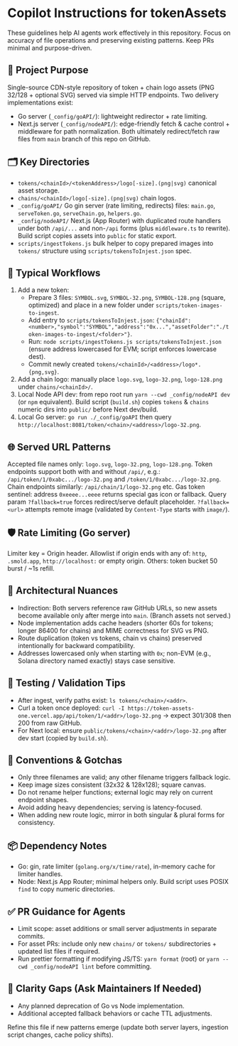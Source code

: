 # Copilot Instructions for tokenAssets

These guidelines help AI agents work effectively in this repository. Focus on accuracy of file operations and preserving existing patterns. Keep PRs minimal and purpose-driven.

## 🔭 Project Purpose
Single-source CDN-style repository of token + chain logo assets (PNG 32/128 + optional SVG) served via simple HTTP endpoints. Two delivery implementations exist:
- Go server (`_config/goAPI/`): lightweight redirector + rate limiting.
- Next.js server (`_config/nodeAPI/`): edge-friendly fetch & cache control + middleware for path normalization.
Both ultimately redirect/fetch raw files from `main` branch of this repo on GitHub.

## 🗂 Key Directories
- `tokens/<chainId>/<tokenAddress>/logo[-size].(png|svg)` canonical asset storage.
- `chains/<chainId>/logo[-size].(png|svg)` chain logos.
- `_config/goAPI/` Go gin server (rate limiting, redirects) files: `main.go`, `serveToken.go`, `serveChain.go`, `helpers.go`.
- `_config/nodeAPI/` Next.js (App Router) with duplicated route handlers under both `/api/...` and non-`/api` forms (plus `middleware.ts` to rewrite). Build script copies assets into `public` for static export.
- `scripts/ingestTokens.js` bulk helper to copy prepared images into `tokens/` structure using `scripts/tokensToInjest.json` spec.

## 🔄 Typical Workflows
1. Add a new token:
   - Prepare 3 files: `SYMBOL.svg`, `SYMBOL-32.png`, `SYMBOL-128.png` (square, optimized) and place in a new folder under `scripts/token-images-to-ingest`.
   - Add entry to `scripts/tokensToInjest.json`: `{"chainId":<number>,"symbol":"SYMBOL","address":"0x...","assetFolder":"./token-images-to-ingest/<folder>"}`.
   - Run: `node scripts/ingestTokens.js scripts/tokensToInjest.json` (ensure address lowercased for EVM; script enforces lowercase dest).
   - Commit newly created `tokens/<chainId>/<address>/logo*.{png,svg}`.
2. Add a chain logo: manually place `logo.svg`, `logo-32.png`, `logo-128.png` under `chains/<chainId>/`.
3. Local Node API dev: from repo root run `yarn --cwd _config/nodeAPI dev` (or `npm` equivalent). Build script (`build.sh`) copies `tokens` & `chains` numeric dirs into `public/` before Next dev/build.
4. Local Go server: `go run ./_config/goAPI` then query `http://localhost:8081/token/<chain>/<address>/logo-32.png`.

## 🌐 Served URL Patterns
Accepted file names only: `logo.svg`, `logo-32.png`, `logo-128.png`.
Token endpoints support both with and without `/api/`, e.g.:
`/api/token/1/0xabc.../logo-32.png` and `/token/1/0xabc.../logo-32.png`.
Chain endpoints similarly: `/api/chain/1/logo-32.png` etc.
Gas token sentinel: address `0xeeee...eeee` returns special gas icon or fallback.
Query param `?fallback=true` forces redirect/serve default placeholder. `?fallback=<url>` attempts remote image (validated by `Content-Type` starts with `image/`).

## 🛡 Rate Limiting (Go server)
Limiter key = Origin header. Allowlist if origin ends with any of: `http`, `.smold.app`, `http://localhost:` or empty origin. Others: token bucket 50 burst / ~1s refill.

## 🧱 Architectural Nuances
- Indirection: Both servers reference raw GitHub URLs, so new assets become available only after merge into `main`. (Branch assets not served.)
- Node implementation adds cache headers (shorter 60s for tokens; longer 86400 for chains) and MIME correctness for SVG vs PNG.
- Route duplication (token vs tokens, chain vs chains) preserved intentionally for backward compatibility.
- Addresses lowercased only when starting with `0x`; non-EVM (e.g., Solana directory named exactly) stays case sensitive.

## 🧪 Testing / Validation Tips
- After ingest, verify paths exist: `ls tokens/<chain>/<addr>`.
- Curl a token once deployed: `curl -I https://token-assets-one.vercel.app/api/token/1/<addr>/logo-32.png` → expect 301/308 then 200 from raw GitHub.
- For Next local: ensure `public/tokens/<chain>/<addr>/logo-32.png` after dev start (copied by `build.sh`).

## 🔧 Conventions & Gotchas
- Only three filenames are valid; any other filename triggers fallback logic.
- Keep image sizes consistent (32x32 & 128x128); square canvas.
- Do not rename helper functions; external logic may rely on current endpoint shapes.
- Avoid adding heavy dependencies; serving is latency-focused.
- When adding new route logic, mirror in both singular & plural forms for consistency.

## 📦 Dependency Notes
- Go: gin, rate limiter (`golang.org/x/time/rate`), in-memory cache for limiter handles.
- Node: Next.js App Router; minimal helpers only. Build script uses POSIX `find` to copy numeric directories.

## ✅ PR Guidance for Agents
- Limit scope: asset additions or small server adjustments in separate commits.
- For asset PRs: include only new `chains/` or `tokens/` subdirectories + updated list files if required.
- Run prettier formatting if modifying JS/TS: `yarn format` (root) or `yarn --cwd _config/nodeAPI lint` before committing.

## 🙋 Clarity Gaps (Ask Maintainers If Needed)
- Any planned deprecation of Go vs Node implementation.
- Additional accepted fallback behaviors or cache TTL adjustments.

Refine this file if new patterns emerge (update both server layers, ingestion script changes, cache policy shifts).
